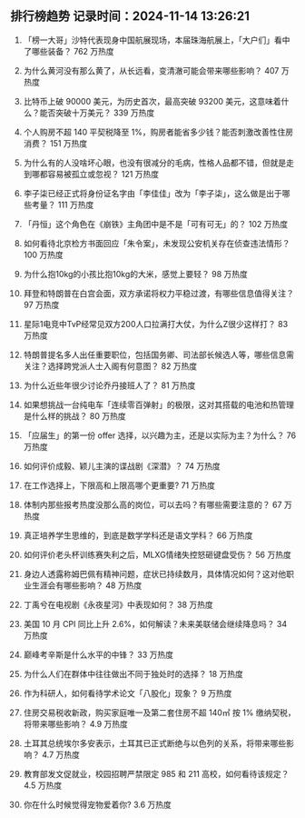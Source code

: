 
## 排行榜趋势 记录时间：2024-11-14 13:26:21
  
  1. 「榜一大哥」沙特代表现身中国航展现场，本届珠海航展上，「大户们」看中了哪些装备？ 762 万热度
    
  2. 为什么黄河没有那么黄了，从长远看，变清澈可能会带来哪些影响？ 407 万热度
    
  3. 比特币上破 90000 美元，为历史首次，最高突破 93200 美元，这意味着什么？能否突破十万美元？ 339 万热度
    
  4. 个人购房不超 140 平契税降至 1%，购房者能省多少钱？能否刺激改善性住房消费？ 151 万热度
    
  5. 为什么有的人没啥坏心眼，也没有很减分的毛病，性格人品都不错，但就是走到哪都容易被孤立或忽视？ 121 万热度
    
  6. 李子柒已经正式将身份证名字由「李佳佳」改为「李子柒」，这么做是出于哪些考量？ 111 万热度
    
  7. 「丹恒」这个角色在《崩铁》主角团中是不是「可有可无」的？ 102 万热度
    
  8. 如何看待北京检方书面回应「朱令案」，未发现公安机关存在侦查违法情形？ 100 万热度
    
  9. 为什么抱10kg的小孩比抱10kg的大米，感觉上要轻？ 98 万热度
    
  10. 拜登和特朗普在白宫会面，双方承诺将权力平稳过渡，有哪些信息值得关注？ 97 万热度
    
  11. 星际1电竞中TvP经常见双方200人口拉满打大仗，为什么Z很少这样打？ 83 万热度
    
  12. 特朗普提名多人出任重要职位，包括国务卿、司法部长候选人等，哪些信息需关注？选择跨党派人士入阁有何意图？ 82 万热度
    
  13. 为什么近些年很少讨论乔丹接班人了？ 81 万热度
    
  14. 如果想挑战一台纯电车「连续零百弹射」的极限，这对其搭载的电池和热管理是什么样的挑战？ 80 万热度
    
  15. 「应届生」的第一份 offer 选择，以兴趣为主，还是以实际为主？为什么？ 76 万热度
    
  16. 如何评价成毅、颖儿主演的谍战剧《深潜》？ 74 万热度
    
  17. 在工作选择上，下限高和上限高哪个更重要? 71 万热度
    
  18. 体制内那些报考热度没那么高的岗位，可以去吗？有哪些需要注意的？ 67 万热度
    
  19. 真正培养学生思维的，到底是数学学科还是语文学科？ 66 万热度
    
  20. 如何评价老头杯训练赛失利之后，MLXG情绪失控怒砸键盘受伤？ 56 万热度
    
  21. 身边人透露称姆巴佩有精神问题，症状已持续数月，具体情况如何？这对他职业生涯会有哪些影响？ 48 万热度
    
  22. 丁禹兮在电视剧《永夜星河》中表现如何？ 38 万热度
    
  23. 美国 10 月 CPI 同比上升 2.6%，如何解读？未来美联储会继续降息吗？ 34 万热度
    
  24. 巅峰考辛斯是什么水平的中锋？ 33 万热度
    
  25. 为什么人们在群体中往往做出不同于独处时的选择？ 18 万热度
    
  26. 作为科研人，如何看待学术论文「八股化」现象？ 9 万热度
    
  27. 住房交易税收新政，购买家庭唯一及第二套住房不超 140㎡ 按 1% 缴纳契税，将带来哪些影响？ 4.9 万热度
    
  28. 土耳其总统埃尔多安表示，土耳其已正式断绝与以色列的关系，将带来哪些影响？ 4.7 万热度
    
  29. 教育部发文促就业，校园招聘严禁限定 985 和 211 高校，如何看待该规定？ 4.5 万热度
    
  30. 你在什么时候觉得宠物爱着你? 3.6 万热度
    